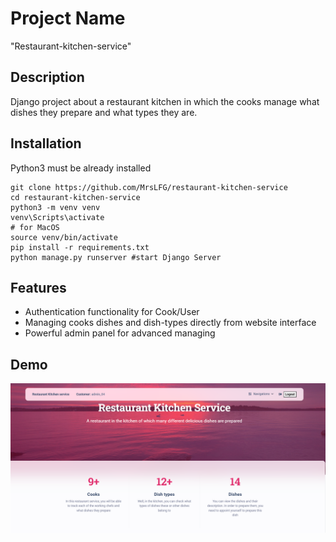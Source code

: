# Project Name

"Restaurant-kitchen-service" 

## Description

Django project about a restaurant kitchen in which the cooks manage what dishes they prepare and what types they are.

## Installation

Python3 must be already installed

```shell
git clone https://github.com/MrsLFG/restaurant-kitchen-service
cd restaurant-kitchen-service
python3 -m venv venv
venv\Scripts\activate 
# for MacOS
source venv/bin/activate
pip install -r requirements.txt
python manage.py runserver #start Django Server
```

## Features

* Authentication functionality for Cook/User
* Managing cooks dishes and dish-types directly from website interface
* Powerful admin panel for advanced managing

## Demo
![Website Interface](demo.png)
